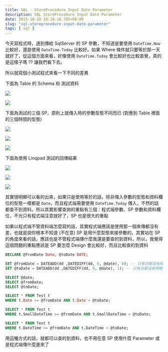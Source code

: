 ```yaml
---
title: SQL - StoreProcedure Input Date Parameter
description: SQL StoreProcedure Input Date Parameter
date: 2015-10-28 20:18:16.785+08:00
slug: "sql-storeprocedure-input-date-parameter"
tags: [ sql ]
---
```


今天寫程式時，遇到傳給 SqlServer 的 SP 參數，不知道是要使用 `DateTime.Now` 比較好，還是使用 `DateTime.Today` 比較好。如果 Where 條件就只要等於那一天就好了，從這個方面來看，好像使用 `DateTime.Today` 會比較好也比較直覺，真的是這樣子嗎 ?? 讓我們看下去。

所以就寫個小測試程式來看一下不同的差異

下面為 Table 的 Schema 和 測試資料

![](/images/404.webp)

![](/images/404.webp)

下面為測試的三個 SP，原則上就傳入時的參數型態不同而已 (對應到 Table 裡面的三個時間的型態)

![](/images/404.webp)

![](/images/404.webp)

![](/images/404.webp)

下面為使用 Linqpad 測試的回傳結果

![](/images/404.webp)

![](/images/404.webp)

![](/images/404.webp)

其實很明顯可以看的出來，如果只是使用等於的話，除非傳入參數的型態和資料欄位的型態一樣都是 `Date`，而且程式端需要使用 `DateTime.Today` 傳入，不然的話都查不到資料。所以其實影響查詢的重點有三個：程式端參數、SP 參數和資料欄位，不光只有程式端注意就好了，SP 也是很大的重點

如果以程式端不管資料端怎麼寫的話，其實程式端應該是使用那一個來傳都沒有差，也就是說你根本不知道 (不在意) SP 是用什麼型態來接參數的。其實站在 SP 的角度來看的話，應該也是不管程式端傳什麼我還是要查的到資料，所以，我覺得這個問題的重點應該是 SP 要怎麼 Design 會比較好，而且比較查的到資料

```sql
DECLARE @fromDate Date, @toDate DATE;

SET @fromDate = DATEADD(dd ,DATEDIFF(dd, 0, @date), 0); -- 只有日期沒有時間  
SET @toDate = DATEADD(dd ,DATEDIFF(dd, 0, @date), 1); -- 只有日期沒有時間

SELECT @date;  
SELECT @fromDate;  
SELECT @toDate;

SELECT * FROM Test t  
WHERE t.Date >= @fromDate AND t.Date < @toDate;

SELECT * FROM Test t  
WHERE t.SmallDateTime >= @fromDate AND t.SmallDateTime < @toDate;

SELECT * FROM Test t  
WHERE t.DateTime >= @fromDate AND t.DateTime < @toDate;  
```

用這種方式的話，就都可以查的到資料，也不用在意 SP 使用什麼 Parameter 或是程式端傳什麼進來了